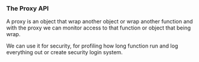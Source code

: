 ### The Proxy API
A proxy is an object that wrap another object or wrap another function and with the proxy we can monitor access to that function or object that being wrap.

We can use it for security, for profiling how long function run and log everything out or create security login system.
